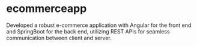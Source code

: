 # ecommerceapp
Developed a robust e-commerce application with Angular for the front end and SpringBoot for the back end, utilizing REST APIs for seamless communication between client and server.
